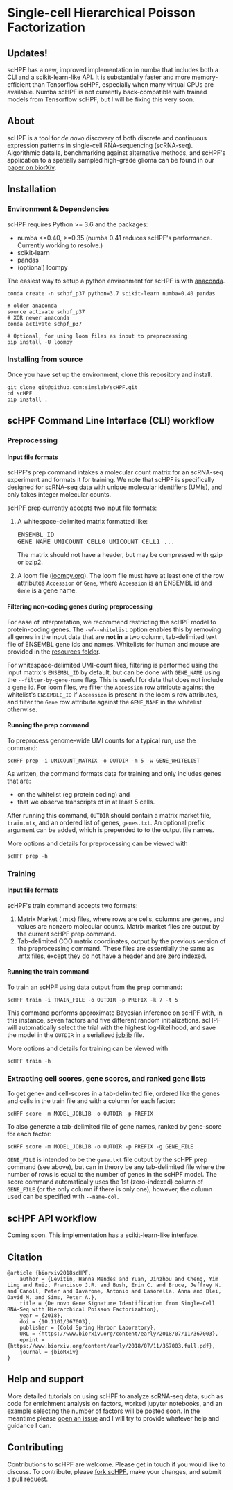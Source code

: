 # Single-cell Hierarchical Poisson Factorization

## Updates!

scHPF has a new, improved implementation in numba that includes both a CLI and a scikit-learn-like API. It is substantially faster and more memory-efficient than Tensorflow scHPF, especially when many virtual CPUs are available. Numba scHPF is not currently back-compatible with trained models from Tensorflow scHPF, but I will be fixing this very soon. 

## About
scHPF is a tool for _de novo_ discovery of both discrete and continuous expression patterns in single-cell RNA\-sequencing (scRNA-seq). Algorithmic details, benchmarking against alternative methods, and scHPF's application to a spatially sampled high-grade glioma can be found in our [paper on biorXiv](https://www.biorxiv.org/content/early/2018/07/11/367003).

## Installation
### Environment & Dependencies
scHPF requires Python >= 3.6 and the packages:
- numba <=0.40, >=0.35 (numba 0.41 reduces scHPF's performance. Currently working to resolve.)
- scikit-learn
- pandas
- (optional) loompy


The easiest way to setup a python environment for scHPF is with [anaconda](https://www.continuum.io/downloads).
```
conda create -n schpf_p37 python=3.7 scikit-learn numba=0.40 pandas

# older anaconda
source activate schpf_p37
# XOR newer anaconda
conda activate schpf_p37

# Optional, for using loom files as input to preprocessing
pip install -U loompy
```
### Installing from source
Once you have set up the environment, clone this repository and install.
```
git clone git@github.com:simslab/scHPF.git
cd scHPF
pip install .
```

## scHPF Command Line Interface (CLI) workflow
### Preprocessing
#### Input file formats
scHPF's prep command intakes a molecular count matrix for an scRNA-seq experiment and formats it for training.  We note that scHPF is specifically designed for scRNA-seq data with unique molecular identifiers (UMIs), and only takes integer molecular counts. 

scHPF prep currently accepts two input file formats:
1. A whitespace-delimited matrix formatted like: <pre>ENSEMBL_ID  GENE_NAME  UMICOUNT_CELL0  UMICOUNT_CELL1 ... </pre> The matrix should not have a header, but may be compressed with gzip or bzip2. 

2. A loom file ([loompy.org](http://loompy.org/)). The loom file must have at least one of the row attributes `Accession` or `Gene`, where `Accession` is an ENSEMBL id and `Gene` is a gene name. 

#### Filtering non-coding genes during preprocessing
For ease of interpretation, we recommend restricting the scHPF model to protein-coding genes. The `-w`/`--whitelist` option enables this by removing all genes in the input data that are **not in** a two column, tab-delimited text file of ENSEMBL gene ids and names. Whitelists for human and mouse are provided in the [resources folder](https://github.com/simslab/scHPF/tree/rewrite_release/resources).

For whitespace-delimited UMI-count files, filtering is performed using the input matrix's `ENSEMBL_ID` by default, but can be done with `GENE_NAME` using the `--filter-by-gene-name` flag. This is useful for data that does not include a gene id. For loom files, we filter the `Accession` row attribute against the whitelist's `ENSEMBLE_ID` if `Accession` is present in the loom's row attributes, and filter the `Gene` row attribute against the `GENE_NAME` in the whitelist otherwise. 

#### Running the prep command
To preprocess genome-wide UMI counts for a typical run, use the command:
```
scHPF prep -i UMICOUNT_MATRIX -o OUTDIR -m 5 -w GENE_WHITELIST
```
As written, the command formats data for training and only includes genes that are:
- on the whitelist (eg protein coding) and 
- that we observe transcripts of in at least 5 cells. 


After running this command, `OUTDIR` should contain a matrix market file, `train.mtx`, and an ordered list of genes, `genes.txt`. An optional prefix argument can be added, which is prepended to to the output file names.

More options and details for preprocessing can be viewed with 
```
scHPF prep -h
```

### Training
#### Input file formats
scHPF's train command accepts two formats:
1. Matrix Market (.mtx) files, where rows are cells, columns are genes, and values are nonzero molecular counts. Matrix market files are output by the current scHPF prep command.
2. Tab-delimited COO matrix coordinates, output by the previous version of the preprocessing command. These files are essentially the same as .mtx files, except they do not have a header and are zero indexed. 

#### Running the train command
To train an scHPF using data output from the prep command:
```
scHPF train -i TRAIN_FILE -o OUTDIR -p PREFIX -k 7 -t 5
```
This command performs approximate Bayesian inference on scHPF with, in this instance, seven factors and five different random initializations. scHPF will automatically select the trial with the highest log-likelihood, and save the model in the `OUTDIR` in a serialized [joblib](https://scikit-learn.org/stable/modules/model_persistence.html) file. 

More options and details for training can be viewed with 
```
scHPF train -h
```

### Extracting cell scores, gene scores, and ranked gene lists
To get gene- and cell-scores in a tab-delimited file, ordered like the genes and cells in the train file and with a column for each factor:
```
scHPF score -m MODEL_JOBLIB -o OUTDIR -p PREFIX
```
To also generate a tab-delimited file of gene names, ranked by gene-score for each factor:
```
scHPF score -m MODEL_JOBLIB -o OUTDIR -p PREFIX -g GENE_FILE
```
`GENE_FILE` is intended to be the `gene.txt` file output by the scHPF prep command (see above), but can in theory be any tab-delimited file where the number of rows is equal to the number of genes in the scHPF model. The score command automatically uses the 1st (zero-indexed) column of `GENE_FILE` (or the only column if there is only one); however, the column used can be specified with `--name-col`.


## scHPF API workflow
Coming soon. This implementation has a scikit-learn-like interface.


##  Citation

```
@article {biorxiv2018scHPF,
    author = {Levitin, Hanna Mendes and Yuan, Jinzhou and Cheng, Yim Ling and Ruiz, Francisco J.R. and Bush, Erin C. and Bruce, Jeffrey N. and Canoll, Peter and Iavarone, Antonio and Lasorella, Anna and Blei, David M. and Sims, Peter A.},
    title = {De novo Gene Signature Identification from Single-Cell RNA-Seq with Hierarchical Poisson Factorization},
    year = {2018},
    doi = {10.1101/367003},
    publisher = {Cold Spring Harbor Laboratory},
    URL = {https://www.biorxiv.org/content/early/2018/07/11/367003},
    eprint = {https://www.biorxiv.org/content/early/2018/07/11/367003.full.pdf},
    journal = {bioRxiv}
}
```

## Help and support
More detailed tutorials on using scHPF to analyze scRNA-seq data, such as code for enrichment analysis on factors, worked jupyter notebooks, and an example selecting the number of factors will be posted soon. In the meantime please [open an issue](https://github.com/simslab/scHPF/issues/new) and I will try to provide whatever help and guidance I can.

## Contributing
Contributions to scHPF are welcome. Please get in touch if you would like to discuss. To contribute, please [fork scHPF](https://github.com/simslab/scHPF/issues#fork-destination-box), make your changes, and submit a pull request.

